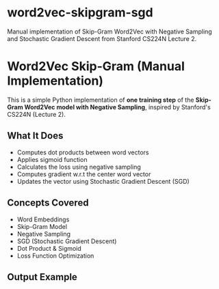 # word2vec-skipgram-sgd
Manual implementation of Skip-Gram Word2Vec with Negative Sampling and Stochastic Gradient Descent from Stanford CS224N Lecture 2.

# Word2Vec Skip-Gram (Manual Implementation)

This is a simple Python implementation of **one training step** of the **Skip-Gram Word2Vec model with Negative Sampling**, inspired by Stanford's CS224N (Lecture 2).

## What It Does
- Computes dot products between word vectors
- Applies sigmoid function
- Calculates the loss using negative sampling
- Computes gradient w.r.t the center word vector
- Updates the vector using Stochastic Gradient Descent (SGD)

## Concepts Covered
- Word Embeddings
- Skip-Gram Model
- Negative Sampling
- SGD (Stochastic Gradient Descent)
- Dot Product & Sigmoid
- Loss Function Optimization

## Output Example

